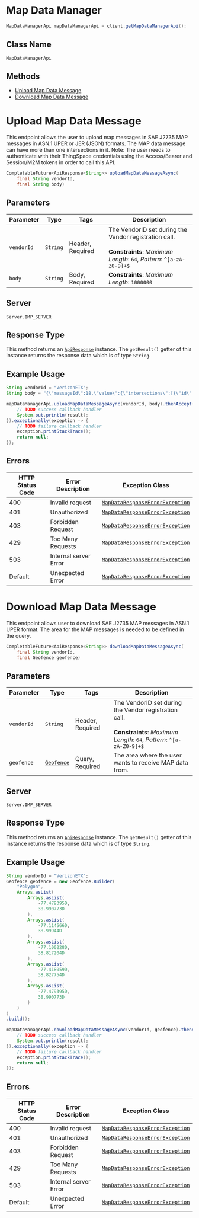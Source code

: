 # Map Data Manager

```java
MapDataManagerApi mapDataManagerApi = client.getMapDataManagerApi();
```

## Class Name

`MapDataManagerApi`

## Methods

* [Upload Map Data Message](../../doc/controllers/map-data-manager.md#upload-map-data-message)
* [Download Map Data Message](../../doc/controllers/map-data-manager.md#download-map-data-message)


# Upload Map Data Message

This endpoint allows the user to upload map messages in SAE J2735 MAP messages in ASN.1 UPER or JER (JSON) formats. The MAP data message can have more than one intersections in it.
Note: The user needs to authenticate with their ThingSpace credentials using the Access/Bearer and Session/M2M tokens in order to call this API.

```java
CompletableFuture<ApiResponse<String>> uploadMapDataMessageAsync(
    final String vendorId,
    final String body)
```

## Parameters

| Parameter | Type | Tags | Description |
|  --- | --- | --- | --- |
| `vendorId` | `String` | Header, Required | The VendorID set during the Vendor registration call.<br><br>**Constraints**: *Maximum Length*: `64`, *Pattern*: `^[a-zA-Z0-9]+$` |
| `body` | `String` | Body, Required | **Constraints**: *Maximum Length*: `1000000` |

## Server

`Server.IMP_SERVER`

## Response Type

This method returns an [`ApiResponse`](../../doc/api-response.md) instance. The `getResult()` getter of this instance returns the response data which is of type `String`.

## Example Usage

```java
String vendorId = "VerizonETX";
String body = "{\"messageId\":18,\"value\":{\"intersections\":[{\"id\":{\"region\":0,\"id\":156},\"laneSet\":[{\"connectsTo\":[{\"connectingLane\":{\"lane\":25,\"maneuver\":\"8000\"},\"signalGroup\":2},{\"connectingLane\":{\"lane\":29,\"maneuver\":\"2000\"},\"signalGroup\":2}],\"laneAttributes\":{\"directionalUse\":\"80\",\"laneType\":{\"parking\":\"0000\"},\"sharedWith\":\"0000\"},\"laneID\":1,\"maneuvers\":\"a000\",\"nodeList\":{\"nodes\":[{\"delta\":{\"node-XY6\":{\"x\":-4012,\"y\":365}}},{\"delta\":{\"node-XY6\":{\"x\":-5541,\"y\":7249}}},{\"delta\":{\"node-XY6\":{\"x\":-4379,\"y\":5828}}},{\"delta\":{\"node-XY6\":{\"x\":-3590,\"y\":4729}}},{\"delta\":{\"node-XY6\":{\"x\":-5012,\"y\":6994}}}]}}],\"laneWidth\":366,\"refPoint\":{\"lat\":389284111,\"long\":-772410713},\"revision\":3}],\"msgIssueRevision\":3}}\n";

mapDataManagerApi.uploadMapDataMessageAsync(vendorId, body).thenAccept(result -> {
    // TODO success callback handler
    System.out.println(result);
}).exceptionally(exception -> {
    // TODO failure callback handler
    exception.printStackTrace();
    return null;
});
```

## Errors

| HTTP Status Code | Error Description | Exception Class |
|  --- | --- | --- |
| 400 | Invalid request | [`MapDataResponseErrorException`](../../doc/models/map-data-response-error-exception.md) |
| 401 | Unauthorized | [`MapDataResponseErrorException`](../../doc/models/map-data-response-error-exception.md) |
| 403 | Forbidden Request | [`MapDataResponseErrorException`](../../doc/models/map-data-response-error-exception.md) |
| 429 | Too Many Requests | [`MapDataResponseErrorException`](../../doc/models/map-data-response-error-exception.md) |
| 503 | Internal server Error | [`MapDataResponseErrorException`](../../doc/models/map-data-response-error-exception.md) |
| Default | Unexpected Error | [`MapDataResponseErrorException`](../../doc/models/map-data-response-error-exception.md) |


# Download Map Data Message

This endpoint allows user to download SAE J2735 MAP messages in ASN.1 UPER format. The area for the MAP messages is needed to be defined in the query.

```java
CompletableFuture<ApiResponse<String>> downloadMapDataMessageAsync(
    final String vendorId,
    final Geofence geofence)
```

## Parameters

| Parameter | Type | Tags | Description |
|  --- | --- | --- | --- |
| `vendorId` | `String` | Header, Required | The VendorID set during the Vendor registration call.<br><br>**Constraints**: *Maximum Length*: `64`, *Pattern*: `^[a-zA-Z0-9]+$` |
| `geofence` | [`Geofence`](../../doc/models/geofence.md) | Query, Required | The area where the user wants to receive MAP data from. |

## Server

`Server.IMP_SERVER`

## Response Type

This method returns an [`ApiResponse`](../../doc/api-response.md) instance. The `getResult()` getter of this instance returns the response data which is of type `String`.

## Example Usage

```java
String vendorId = "VerizonETX";
Geofence geofence = new Geofence.Builder(
    "Polygon",
    Arrays.asList(
        Arrays.asList(
            -77.479395D,
            38.990773D
        ),
        Arrays.asList(
            -77.114566D,
            38.99944D
        ),
        Arrays.asList(
            -77.100228D,
            38.817204D
        ),
        Arrays.asList(
            -77.418059D,
            38.827754D
        ),
        Arrays.asList(
            -77.479395D,
            38.990773D
        )
    )
)
.build();

mapDataManagerApi.downloadMapDataMessageAsync(vendorId, geofence).thenAccept(result -> {
    // TODO success callback handler
    System.out.println(result);
}).exceptionally(exception -> {
    // TODO failure callback handler
    exception.printStackTrace();
    return null;
});
```

## Errors

| HTTP Status Code | Error Description | Exception Class |
|  --- | --- | --- |
| 400 | Invalid request | [`MapDataResponseErrorException`](../../doc/models/map-data-response-error-exception.md) |
| 401 | Unauthorized | [`MapDataResponseErrorException`](../../doc/models/map-data-response-error-exception.md) |
| 403 | Forbidden Request | [`MapDataResponseErrorException`](../../doc/models/map-data-response-error-exception.md) |
| 429 | Too Many Requests | [`MapDataResponseErrorException`](../../doc/models/map-data-response-error-exception.md) |
| 503 | Internal server Error | [`MapDataResponseErrorException`](../../doc/models/map-data-response-error-exception.md) |
| Default | Unexpected Error | [`MapDataResponseErrorException`](../../doc/models/map-data-response-error-exception.md) |

